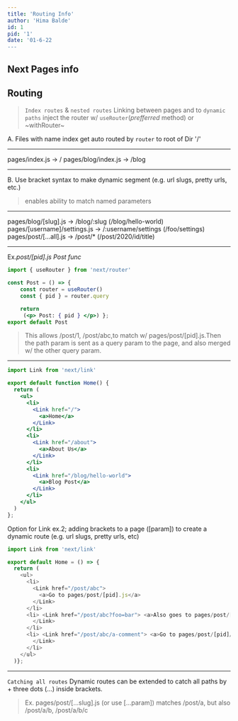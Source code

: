 ```yaml
---
title: 'Routing Info'
author: 'Hima Balde'
id: 1
pid: '1'
date: '01-6-22
---
```

## Next Pages info

## Routing

>`Index routes` & `nested routes`
> Linking between pages and to `dynamic paths`
> inject the router w/ `useRouter`(_prefferred_ method) or ~withRouter~

A.  Files with name index get auto routed by `router` to root of Dir '/'
___
pages/index.js → /
pages/blog/index.js → /blog
___
B. Use bracket syntax to make dynamic segment (e.g. url slugs, pretty urls, etc.)
> enables ability to match named parameters
___
pages/blog/[slug].js → /blog/:slug (/blog/hello-world)
pages/[username]/settings.js → /:username/settings (/foo/settings)
pages/post/[...all].js → /post/* (/post/2020/id/title)
___

Ex._post/[pid].js Post func_

```jsx
import { useRouter } from 'next/router'

const Post = () => {
    const router = useRouter()
    const { pid } = router.query

    return
     (<p> Post: { pid } </p>) };
export default Post
```

> This allows /post/1, /post/abc,to match w/ pages/post/[pid].js.Then the path param is sent as a query param to the page, and also merged w/ the other query param.
___

```jsx
import Link from 'next/link'

export default function Home() {
  return (
    <ul>
      <li>
        <Link href="/">
          <a>Home</a>
        </Link>
      </li>
      <li>
        <Link href="/about">
          <a>About Us</a>
        </Link>
      </li>
      <li>
        <Link href="/blog/hello-world">
          <a>Blog Post</a>
        </Link>
      </li>
    </ul>
  )
};
```

Option for Link ex.2; adding brackets to a page ([param]) to create a dynamic route
(e.g. url slugs, pretty urls, etc)

```js
import Link from 'next/link'

export default Home = () => {
  return (
    <ul>
      <li>
        <Link href="/post/abc">
          <a>Go to pages/post/[pid].js</a>
        </Link>
      </li>
      <li> <Link href="/post/abc?foo=bar"> <a>Also goes to pages/post/[pid].js</a>
        </Link>
      </li>
      <li> <Link href="/post/abc/a-comment"> <a>Go to pages/post/[pid]/[comment].js</a>
        </Link>
      </li>
    </ul>
  )};
```

___

`Catching all routes`
Dynamic routes can be extended to catch all paths by + three dots (...) inside  brackets.
>Ex. pages/post/[...slug].js (or use [...param]) matches /post/a, but also /post/a/b, /post/a/b/c
